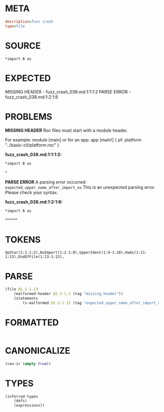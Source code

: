 # META
~~~ini
description=fuzz crash
type=file
~~~
# SOURCE
~~~roc
*import B as
~~~
# EXPECTED
MISSING HEADER - fuzz_crash_038.md:1:1:1:2
PARSE ERROR - fuzz_crash_038.md:1:2:1:8
# PROBLEMS
**MISSING HEADER**
Roc files must start with a module header.

For example:
        module [main]
or for an app:
        app [main!] { pf: platform "../basic-cli/platform.roc" }

**fuzz_crash_038.md:1:1:1:2:**
```roc
*import B as
```
^


**PARSE ERROR**
A parsing error occurred: `expected_upper_name_after_import_as`
This is an unexpected parsing error. Please check your syntax.

**fuzz_crash_038.md:1:2:1:8:**
```roc
*import B as
```
 ^^^^^^


# TOKENS
~~~zig
OpStar(1:1-1:2),KwImport(1:2-1:8),UpperIdent(1:9-1:10),KwAs(1:11-1:13),EndOfFile(1:13-1:13),
~~~
# PARSE
~~~clojure
(file @1.1-1.13
	(malformed-header @1.1-1.2 (tag "missing_header"))
	(statements
		(s-malformed @1.2-1.13 (tag "expected_upper_name_after_import_as"))))
~~~
# FORMATTED
~~~roc

~~~
# CANONICALIZE
~~~clojure
(can-ir (empty true))
~~~
# TYPES
~~~clojure
(inferred-types
	(defs)
	(expressions))
~~~
